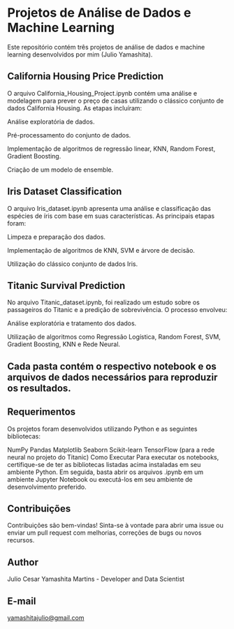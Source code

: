 # Projetos de Análise de Dados e Machine Learning
Este repositório contém três projetos de análise de dados e machine learning desenvolvidos por mim (Julio Yamashita).

## California Housing Price Prediction
O arquivo California_Housing_Project.ipynb contém uma análise e modelagem para prever o preço de casas utilizando o clássico conjunto de dados California Housing. As etapas incluíram:

Análise exploratória de dados.

Pré-processamento do conjunto de dados.

Implementação de algoritmos de regressão linear, KNN, Random Forest, Gradient Boosting.

Criação de um modelo de ensemble.

## Iris Dataset Classification
O arquivo Iris_dataset.ipynb apresenta uma análise e classificação das espécies de íris com base em suas características. As principais etapas foram:

Limpeza e preparação dos dados.

Implementação de algoritmos de KNN, SVM e árvore de decisão.

Utilização do clássico conjunto de dados Iris.

## Titanic Survival Prediction
No arquivo Titanic_dataset.ipynb, foi realizado um estudo sobre os passageiros do Titanic e a predição de sobrevivência. O processo envolveu:

Análise exploratória e tratamento dos dados.

Utilização de algoritmos como Regressão Logística, Random Forest, SVM, Gradient Boosting, KNN e Rede Neural.

## Cada pasta contém o respectivo notebook e os arquivos de dados necessários para reproduzir os resultados.

## Requerimentos
Os projetos foram desenvolvidos utilizando Python e as seguintes bibliotecas:

NumPy
Pandas
Matplotlib
Seaborn
Scikit-learn
TensorFlow (para a rede neural no projeto do Titanic)
Como Executar
Para executar os notebooks, certifique-se de ter as bibliotecas listadas acima instaladas em seu ambiente Python. Em seguida, basta abrir os arquivos .ipynb em um ambiente Jupyter Notebook ou executá-los em seu ambiente de desenvolvimento preferido.

## Contribuições
Contribuições são bem-vindas! Sinta-se à vontade para abrir uma issue ou enviar um pull request com melhorias, correções de bugs ou novos recursos.

## Author
Julio Cesar Yamashita Martins - Developer and Data Scientist

## E-mail
yamashitajulio@gmail.com
